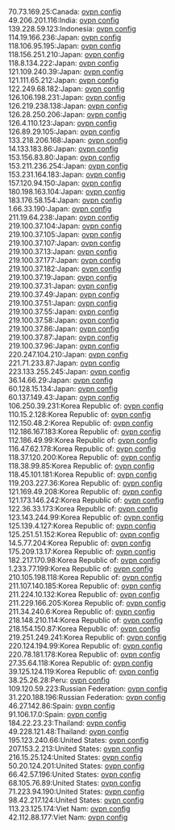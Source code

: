 70.73.169.25:Canada: [ovpn config](vpn/70_73_169_25.ovpn)  
49.206.201.116:India: [ovpn config](vpn/49_206_201_116.ovpn)  
139.228.59.123:Indonesia: [ovpn config](vpn/139_228_59_123.ovpn)  
114.19.166.236:Japan: [ovpn config](vpn/114_19_166_236.ovpn)  
118.106.95.195:Japan: [ovpn config](vpn/118_106_95_195.ovpn)  
118.156.251.210:Japan: [ovpn config](vpn/118_156_251_210.ovpn)  
118.8.134.222:Japan: [ovpn config](vpn/118_8_134_222.ovpn)  
121.109.240.39:Japan: [ovpn config](vpn/121_109_240_39.ovpn)  
121.111.65.212:Japan: [ovpn config](vpn/121_111_65_212.ovpn)  
122.249.68.182:Japan: [ovpn config](vpn/122_249_68_182.ovpn)  
126.106.198.231:Japan: [ovpn config](vpn/126_106_198_231.ovpn)  
126.219.238.138:Japan: [ovpn config](vpn/126_219_238_138.ovpn)  
126.28.250.206:Japan: [ovpn config](vpn/126_28_250_206.ovpn)  
126.4.110.123:Japan: [ovpn config](vpn/126_4_110_123.ovpn)  
126.89.29.105:Japan: [ovpn config](vpn/126_89_29_105.ovpn)  
133.218.206.168:Japan: [ovpn config](vpn/133_218_206_168.ovpn)  
14.133.183.86:Japan: [ovpn config](vpn/14_133_183_86.ovpn)  
153.156.83.80:Japan: [ovpn config](vpn/153_156_83_80.ovpn)  
153.211.236.254:Japan: [ovpn config](vpn/153_211_236_254.ovpn)  
153.231.164.183:Japan: [ovpn config](vpn/153_231_164_183.ovpn)  
157.120.94.150:Japan: [ovpn config](vpn/157_120_94_150.ovpn)  
180.198.163.104:Japan: [ovpn config](vpn/180_198_163_104.ovpn)  
183.176.58.154:Japan: [ovpn config](vpn/183_176_58_154.ovpn)  
1.66.33.190:Japan: [ovpn config](vpn/1_66_33_190.ovpn)  
211.19.64.238:Japan: [ovpn config](vpn/211_19_64_238.ovpn)  
219.100.37.104:Japan: [ovpn config](vpn/219_100_37_104.ovpn)  
219.100.37.105:Japan: [ovpn config](vpn/219_100_37_105.ovpn)  
219.100.37.107:Japan: [ovpn config](vpn/219_100_37_107.ovpn)  
219.100.37.13:Japan: [ovpn config](vpn/219_100_37_13.ovpn)  
219.100.37.177:Japan: [ovpn config](vpn/219_100_37_177.ovpn)  
219.100.37.182:Japan: [ovpn config](vpn/219_100_37_182.ovpn)  
219.100.37.19:Japan: [ovpn config](vpn/219_100_37_19.ovpn)  
219.100.37.31:Japan: [ovpn config](vpn/219_100_37_31.ovpn)  
219.100.37.49:Japan: [ovpn config](vpn/219_100_37_49.ovpn)  
219.100.37.51:Japan: [ovpn config](vpn/219_100_37_51.ovpn)  
219.100.37.55:Japan: [ovpn config](vpn/219_100_37_55.ovpn)  
219.100.37.58:Japan: [ovpn config](vpn/219_100_37_58.ovpn)  
219.100.37.86:Japan: [ovpn config](vpn/219_100_37_86.ovpn)  
219.100.37.87:Japan: [ovpn config](vpn/219_100_37_87.ovpn)  
219.100.37.96:Japan: [ovpn config](vpn/219_100_37_96.ovpn)  
220.247.104.210:Japan: [ovpn config](vpn/220_247_104_210.ovpn)  
221.71.233.87:Japan: [ovpn config](vpn/221_71_233_87.ovpn)  
223.133.255.245:Japan: [ovpn config](vpn/223_133_255_245.ovpn)  
36.14.66.29:Japan: [ovpn config](vpn/36_14_66_29.ovpn)  
60.128.15.134:Japan: [ovpn config](vpn/60_128_15_134.ovpn)  
60.137.149.43:Japan: [ovpn config](vpn/60_137_149_43.ovpn)  
106.250.39.231:Korea Republic of: [ovpn config](vpn/106_250_39_231.ovpn)  
110.15.2.128:Korea Republic of: [ovpn config](vpn/110_15_2_128.ovpn)  
112.150.48.2:Korea Republic of: [ovpn config](vpn/112_150_48_2.ovpn)  
112.186.167.183:Korea Republic of: [ovpn config](vpn/112_186_167_183.ovpn)  
112.186.49.99:Korea Republic of: [ovpn config](vpn/112_186_49_99.ovpn)  
116.47.62.178:Korea Republic of: [ovpn config](vpn/116_47_62_178.ovpn)  
118.37.120.200:Korea Republic of: [ovpn config](vpn/118_37_120_200.ovpn)  
118.38.99.85:Korea Republic of: [ovpn config](vpn/118_38_99_85.ovpn)  
118.45.101.181:Korea Republic of: [ovpn config](vpn/118_45_101_181.ovpn)  
119.203.227.36:Korea Republic of: [ovpn config](vpn/119_203_227_36.ovpn)  
121.169.49.208:Korea Republic of: [ovpn config](vpn/121_169_49_208.ovpn)  
121.173.146.242:Korea Republic of: [ovpn config](vpn/121_173_146_242.ovpn)  
122.36.33.173:Korea Republic of: [ovpn config](vpn/122_36_33_173.ovpn)  
123.143.244.99:Korea Republic of: [ovpn config](vpn/123_143_244_99.ovpn)  
125.139.4.127:Korea Republic of: [ovpn config](vpn/125_139_4_127.ovpn)  
125.251.51.152:Korea Republic of: [ovpn config](vpn/125_251_51_152.ovpn)  
14.5.77.204:Korea Republic of: [ovpn config](vpn/14_5_77_204.ovpn)  
175.209.13.17:Korea Republic of: [ovpn config](vpn/175_209_13_17.ovpn)  
182.217.170.98:Korea Republic of: [ovpn config](vpn/182_217_170_98.ovpn)  
1.233.77.199:Korea Republic of: [ovpn config](vpn/1_233_77_199.ovpn)  
210.105.198.118:Korea Republic of: [ovpn config](vpn/210_105_198_118.ovpn)  
211.107.140.185:Korea Republic of: [ovpn config](vpn/211_107_140_185.ovpn)  
211.224.10.132:Korea Republic of: [ovpn config](vpn/211_224_10_132.ovpn)  
211.229.166.205:Korea Republic of: [ovpn config](vpn/211_229_166_205.ovpn)  
211.34.240.6:Korea Republic of: [ovpn config](vpn/211_34_240_6.ovpn)  
218.148.210.114:Korea Republic of: [ovpn config](vpn/218_148_210_114.ovpn)  
218.154.150.87:Korea Republic of: [ovpn config](vpn/218_154_150_87.ovpn)  
219.251.249.241:Korea Republic of: [ovpn config](vpn/219_251_249_241.ovpn)  
220.124.194.99:Korea Republic of: [ovpn config](vpn/220_124_194_99.ovpn)  
220.78.181.178:Korea Republic of: [ovpn config](vpn/220_78_181_178.ovpn)  
27.35.64.118:Korea Republic of: [ovpn config](vpn/27_35_64_118.ovpn)  
39.125.124.119:Korea Republic of: [ovpn config](vpn/39_125_124_119.ovpn)  
38.25.26.28:Peru: [ovpn config](vpn/38_25_26_28.ovpn)  
109.120.59.223:Russian Federation: [ovpn config](vpn/109_120_59_223.ovpn)  
31.220.188.196:Russian Federation: [ovpn config](vpn/31_220_188_196.ovpn)  
46.27.142.86:Spain: [ovpn config](vpn/46_27_142_86.ovpn)  
91.106.17.0:Spain: [ovpn config](vpn/91_106_17_0.ovpn)  
184.22.23.23:Thailand: [ovpn config](vpn/184_22_23_23.ovpn)  
49.228.121.48:Thailand: [ovpn config](vpn/49_228_121_48.ovpn)  
195.123.240.66:United States: [ovpn config](vpn/195_123_240_66.ovpn)  
207.153.2.213:United States: [ovpn config](vpn/207_153_2_213.ovpn)  
216.15.25.124:United States: [ovpn config](vpn/216_15_25_124.ovpn)  
50.20.124.201:United States: [ovpn config](vpn/50_20_124_201.ovpn)  
66.42.57.196:United States: [ovpn config](vpn/66_42_57_196.ovpn)  
68.105.76.89:United States: [ovpn config](vpn/68_105_76_89.ovpn)  
71.223.94.190:United States: [ovpn config](vpn/71_223_94_190.ovpn)  
98.42.217.124:United States: [ovpn config](vpn/98_42_217_124.ovpn)  
113.23.125.174:Viet Nam: [ovpn config](vpn/113_23_125_174.ovpn)  
42.112.88.177:Viet Nam: [ovpn config](vpn/42_112_88_177.ovpn)  
